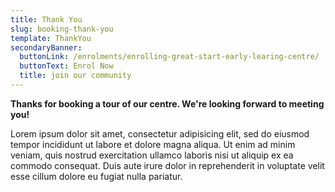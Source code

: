 ```yaml
---
title: Thank You
slug: booking-thank-you
template: ThankYou
secondaryBanner:
  buttonLink: /enrolments/enrolling-great-start-early-learing-centre/
  buttonText: Enrol Now
  title: join our community
---
```

**Thanks for booking a tour of our centre. We're looking forward to meeting you!**

Lorem ipsum dolor sit amet, consectetur adipisicing elit, sed do eiusmod tempor incididunt ut labore et dolore magna aliqua. Ut enim ad minim veniam, quis nostrud exercitation ullamco laboris nisi ut aliquip ex ea commodo consequat. Duis aute irure dolor in reprehenderit in voluptate velit esse cillum dolore eu fugiat nulla pariatur.
